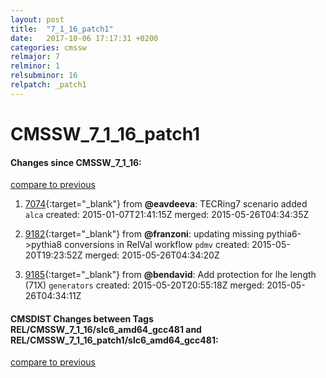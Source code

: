 ```yaml
---
layout: post
title:  "7_1_16_patch1"
date:   2017-10-06 17:17:31 +0200
categories: cmssw
relmajor: 7
relminor: 1
relsubminor: 16
relpatch: _patch1
---
```


# CMSSW_7_1_16_patch1
#### Changes since CMSSW_7_1_16:

[compare to previous](https://github.com/cms-sw/cmssw/compare/CMSSW_7_1_16...CMSSW_7_1_16_patch1)



1. [7074](http://github.com/cms-sw/cmssw/pull/7074){:target="_blank"}  from **@eavdeeva**: TECRing7 scenario added `alca`  created: 2015-01-07T21:41:15Z merged: 2015-05-26T04:34:35Z

1. [9182](http://github.com/cms-sw/cmssw/pull/9182){:target="_blank"}  from **@franzoni**: updating missing pythia6->pythia8 conversions in RelVal workflow `pdmv`  created: 2015-05-20T19:23:52Z merged: 2015-05-26T04:34:20Z

1. [9185](http://github.com/cms-sw/cmssw/pull/9185){:target="_blank"}  from **@bendavid**: Add protection for lhe length (71X) `generators`  created: 2015-05-20T20:55:18Z merged: 2015-05-26T04:34:11Z

#### CMSDIST Changes between Tags REL/CMSSW_7_1_16/slc6_amd64_gcc481 and REL/CMSSW_7_1_16_patch1/slc6_amd64_gcc481:

[compare to previous](https://github.com/cms-sw/cmsdist/compare/REL/CMSSW_7_1_16/slc6_amd64_gcc481...REL/CMSSW_7_1_16_patch1/slc6_amd64_gcc481)



